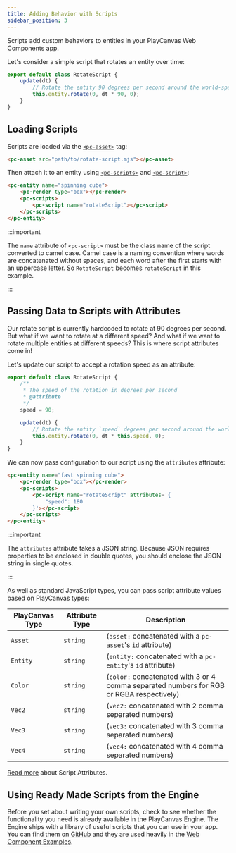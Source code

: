 ```yaml
---
title: Adding Behavior with Scripts
sidebar_position: 3
---
```


Scripts add custom behaviors to entities in your PlayCanvas Web Components app.

Let's consider a simple script that rotates an entity over time:

```javascript title="rotate-script.mjs"
export default class RotateScript {
    update(dt) {
        // Rotate the entity 90 degrees per second around the world-space Y axis
        this.entity.rotate(0, dt * 90, 0);
    }
}
```

## Loading Scripts

Scripts are loaded via the [`<pc-asset>`](../tags/pc-asset) tag:

```html
<pc-asset src="path/to/rotate-script.mjs"></pc-asset>
```

Then attach it to an entity using [`<pc-scripts>`](../tags/pc-scripts) and [`<pc-script>`](../tags/pc-script):

```html
<pc-entity name="spinning cube">
    <pc-render type="box"></pc-render>
    <pc-scripts>
        <pc-script name="rotateScript"></pc-script>
    </pc-scripts>
</pc-entity>
```

:::important

The `name` attribute of `<pc-script>` must be the class name of the script converted to camel case. Camel case is a naming convention where words are concatenated without spaces, and each word after the first starts with an uppercase letter. So `RotateScript` becomes `rotateScript` in this example.

:::

## Passing Data to Scripts with Attributes

Our rotate script is currently hardcoded to rotate at 90 degrees per second. But what if we want to rotate at a different speed? And what if we want to rotate multiple entities at different speeds? This is where script attributes come in!

Let's update our script to accept a rotation speed as an attribute:

```javascript title="rotate-script.mjs" {2-6,10}
export default class RotateScript {
    /**
     * The speed of the rotation in degrees per second
     * @attribute
     */
    speed = 90;

    update(dt) {
        // Rotate the entity `speed` degrees per second around the world-space Y axis
        this.entity.rotate(0, dt * this.speed, 0);
    }
}
```

We can now pass configuration to our script using the `attributes` attribute:

```html {4-6}
<pc-entity name="fast spinning cube">
    <pc-render type="box"></pc-render>
    <pc-scripts>
        <pc-script name="rotateScript" attributes='{
            "speed": 180
        }'></pc-script>
    </pc-scripts>
</pc-entity>
```

:::important

The `attributes` attribute takes a JSON string. Because JSON requires properties to be enclosed in double quotes, you should enclose the JSON string in single quotes.

:::

As well as standard JavaScript types, you can pass script attribute values based on PlayCanvas types:

| PlayCanvas Type | Attribute Type | Description |
| --------------- | -------------- | ----------- |
| `Asset`         | `string`       | (`asset:` concatenated with a `pc-asset`'s `id` attribute) |
| `Entity`        | `string`       | (`entity:` concatenated with a `pc-entity`'s `id` attribute) |
| `Color`         | `string`       | (`color:` concatenated with 3 or 4 comma separated numbers for RGB or RGBA respectively) |
| `Vec2`          | `string`       | (`vec2:` concatenated with 2 comma separated numbers) |
| `Vec3`          | `string`       | (`vec3:` concatenated with 3 comma separated numbers) |
| `Vec4`          | `string`       | (`vec4:` concatenated with 4 comma separated numbers) |

[Read more](/user-manual/scripting/script-attributes) about Script Attributes.

## Using Ready Made Scripts from the Engine

Before you set about writing your own scripts, check to see whether the functionality you need is already available in the PlayCanvas Engine. The Engine ships with a library of useful scripts that you can use in your app. You can find them on [GitHub](https://github.com/playcanvas/engine/tree/main/scripts/esm) and they are used heavily in the [Web Component Examples](https://playcanvas.github.io/web-components/examples/).
